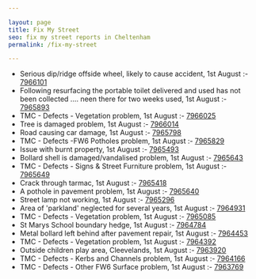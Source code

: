 ```yaml
---

layout: page
title: Fix My Street
seo: fix my street reports in Cheltenham
permalink: /fix-my-street

---
```


<!-- fix_marker starts -->

- Serious dip/ridge offside wheel, likely to cause accident, 1st August :- [7966101](https://www.fixmystreet.com/report/7966101)
- Following resurfacing the portable toilet delivered and used has not been collected .... neen there for two weeks used, 1st August :- [7965893](https://www.fixmystreet.com/report/7965893)
- TMC - Defects - Vegetation problem, 1st August :- [7966025](https://www.fixmystreet.com/report/7966025)
- Tree is damaged problem, 1st August :- [7966014](https://www.fixmystreet.com/report/7966014)
- Road causing car damage, 1st August :- [7965798](https://www.fixmystreet.com/report/7965798)
- TMC - Defects -FW6 Potholes problem, 1st August :- [7965829](https://www.fixmystreet.com/report/7965829)
- Issue with burnt property, 1st August :- [7965493](https://www.fixmystreet.com/report/7965493)
- Bollard shell is damaged/vandalised problem, 1st August :- [7965643](https://www.fixmystreet.com/report/7965643)
- TMC - Defects - Signs & Street Furniture problem, 1st August :- [7965649](https://www.fixmystreet.com/report/7965649)
- Crack through tarmac, 1st August :- [7965418](https://www.fixmystreet.com/report/7965418)
- A pothole in pavement problem, 1st August :- [7965640](https://www.fixmystreet.com/report/7965640)
- Street lamp not working, 1st August :- [7965296](https://www.fixmystreet.com/report/7965296)
- Area of 'parkland' neglected for several years, 1st August :- [7964931](https://www.fixmystreet.com/report/7964931)
- TMC - Defects - Vegetation problem, 1st August :- [7965085](https://www.fixmystreet.com/report/7965085)
- St Marys School boundary hedge, 1st August :- [7964784](https://www.fixmystreet.com/report/7964784)
- Metal bollard left behind after pavement repair, 1st August :- [7964453](https://www.fixmystreet.com/report/7964453)
- TMC - Defects - Vegetation problem, 1st August :- [7964392](https://www.fixmystreet.com/report/7964392)
- Outside children play area, Cleevelands, 1st August :- [7963920](https://www.fixmystreet.com/report/7963920)
- TMC - Defects - Kerbs and Channels problem, 1st August :- [7964166](https://www.fixmystreet.com/report/7964166)
- TMC - Defects - Other FW6  Surface problem, 1st August :- [7963769](https://www.fixmystreet.com/report/7963769)

<!-- fix_marker ends -->